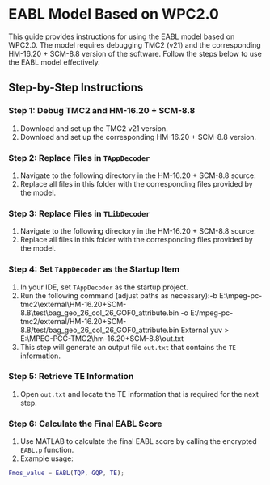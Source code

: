 # EABL Model Based on WPC2.0

This guide provides instructions for using the EABL model based on WPC2.0. The model requires debugging TMC2 (v21) and the corresponding HM-16.20 + SCM-8.8 version of the software. Follow the steps below to use the EABL model effectively.

## Step-by-Step Instructions

### Step 1: Debug TMC2 and HM-16.20 + SCM-8.8
1. Download and set up the TMC2 v21 version.
2. Download and set up the corresponding HM-16.20 + SCM-8.8 version.

### Step 2: Replace Files in `TAppDecoder`
1. Navigate to the following directory in the HM-16.20 + SCM-8.8 source:
2. Replace all files in this folder with the corresponding files provided by the model.

### Step 3: Replace Files in `TLibDecoder`
1. Navigate to the following directory in the HM-16.20 + SCM-8.8 source:
2. Replace all files in this folder with the corresponding files provided by the model.

### Step 4: Set `TAppDecoder` as the Startup Item
1. In your IDE, set `TAppDecoder` as the startup project.
2. Run the following command (adjust paths as necessary):-b E:\mpeg-pc-tmc2\external\HM-16.20+SCM-8.8\test\bag_geo_26_col_26_GOF0_attribute.bin -o E:/mpeg-pc-tmc2/external/HM-16.20+SCM-8.8/test/bag_geo_26_col_26_GOF0_attribute.bin External yuv > E:\MPEG-PCC-TMC2\hm-16.20+SCM-8.8\out.txt
3. This step will generate an output file `out.txt` that contains the `TE` information.

### Step 5: Retrieve TE Information
1. Open `out.txt` and locate the TE information that is required for the next step.

### Step 6: Calculate the Final EABL Score
1. Use MATLAB to calculate the final EABL score by calling the encrypted `EABL.p` function.
2. Example usage:
```matlab
Fmos_value = EABL(TQP, GQP, TE);
